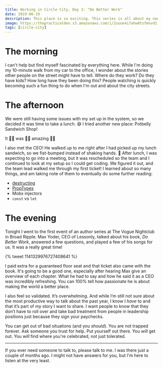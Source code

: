 ```yaml
---
title: Working in Circle City, Day 3: "Do Better Work"
date: 2019-06-19
description: This place is so exciting. This series is all about my new adventure.
image: https://thepracticaldev.s3.amazonaws.com/i/2uuoe4i7ahw0tsfmnvd1.jpeg
tags: [circle-city]
---
```


# The morning

I can't help but find myself fascinated by everything here. While I'm doing my 10-minute walk from my car to the office, I wonder about the stories other people on the street might have to tell. Where do they work? Do they have kids? How long have they been doing this? People watching is quickly becoming such a fun thing to do when I'm out and about the city streets.

# The afternoon

We were still having some issues with my set up in the system, so we decided it was time to take a lunch. 😅 I tried another new place: Potbelly Sandwich Shop!

It 👏🏻 was 👏🏻 amazing 👏🏻

I also met the CEO! He walked up to me right after I had picked up my lunch sandwich, so we fist-bumped instead of shaking hands. 🤣 After lunch, I was expecting to go into a meeting, but it was rescheduled so the team and I continued to look at my setup so I could get coding. We figured it out, and the team lead walked me through my first ticket! I learned about so many things, and am taking note of them to eventually do some further reading:

- [destructing](https://developer.mozilla.org/en-US/docs/Web/JavaScript/Reference/Operators/Destructuring_assignment)
- [PropTypes](https://reactjs.org/docs/typechecking-with-proptypes.html)
- Mobx injectors
- `const` vs `let`

# The evening

Tonight I went to the first event of an author series at The Vogue Nightclub in Broad Ripple. Max Yoder, CEO of Lessonly, talked about his book, _Do Better Work_, answered a few questions, and played a few of his songs for us. It was a really great time!

{% tweet 1141329976727408641 %}

I paid extra for a guaranteed floor seat and that ticket also came with the book. It's going to be a good one, especially after hearing Max give an overview of each chapter. What he had to say and how he said it as a CEO was incredibly refreshing. You can 100% tell how passionate he is about making the world a better place.

I also feel so validated. It’s overwhelming. And while I’m still not sure about the most productive way to talk about the past year, I know I _have_ to and that it’s part of my story I want to share. I want people to know that they don’t have to roll over and take bad treatment from people in leadership positions just because they sign your paychecks.

You can get out of bad situations (and you _should_). You are not trapped forever. Ask someone you trust for help. Put yourself out there. You _will_ get out. You _will_ find where you're celebrated, not just tolerated.

---

If you ever need someone to talk to, please talk to me. I was there just a couple of months ago. I might not have answers for you, but I'm here to listen at the very least.
